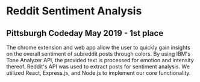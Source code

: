 # Reddit Sentiment Analysis
## Pittsburgh Codeday May 2019 - 1st place
The chrome extension and web app allow the user to quickly gain insights on the overall sentiment of subreddit posts through colors. By using IBM's Tone Analyzer API, the provided text is processed for emotion and intensity thereof. Reddit's API was used to extract posts for sentiment analysis. We utilized React, Express.js, and Node.js to implement our core functionality.
